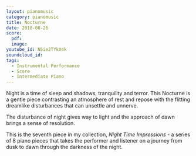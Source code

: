 ```yaml
---
layout: pianomusic
category: pianomusic
title: Nocturne
date: 2018-08-26
score:
  pdf: 
  image: 
youtube_id: N5ie2TYkX4k
soundcloud_id: 
tags:
  - Instrumental Performance
  - Score
  - Intermediate Piano
---
```


Night is a time of sleep and shadows, tranquility and terror. This Nocturne is a gentle piece contrasting an atmosphere of rest and repose with the flitting dreamlike disturbances that can unsettle and unnerve.

The disturbance of night gives way to light and the approach of dawn brings a sense of resolution.

This is the seventh piece in my collection, *Night Time Impressions* - a series of 8 piano pieces that takes the performer and listener on a journey from dusk to dawn through the darkness of the night.
